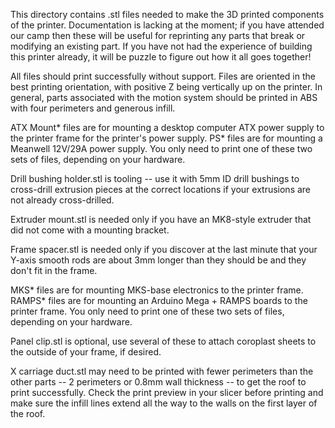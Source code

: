 This directory contains .stl files needed to make the 3D printed components of the printer.  Documentation is lacking at the moment; if you have attended our camp then these will be useful for reprinting any parts that break or modifying an existing part.  If you have not had the experience of building this printer already, it will be puzzle to figure out how it all goes together!

All files should print successfully without support.  Files are oriented in the best printing orientation, with positive Z being vertically up on the printer.  In general, parts associated with the motion system should be printed in ABS with four perimeters and generous infill.

ATX Mount* files are for mounting a desktop computer ATX power supply to the printer frame for the printer's power supply.
PS* files are for mounting a Meanwell 12V/29A power supply.  You only need to print one of these two sets of files, depending on your hardware.

Drill bushing holder.stl is tooling -- use it with 5mm ID drill bushings to cross-drill extrusion pieces at the correct locations if your extrusions are not already cross-drilled.

Extruder mount.stl is needed only if you have an MK8-style extruder that did not come with a mounting bracket.

Frame spacer.stl is needed only if you discover at the last minute that your Y-axis smooth rods are about 3mm longer than they should be and they don't fit in the frame.

MKS* files are for mounting MKS-base electronics to the printer frame.
RAMPS* files are for mounting an Arduino Mega + RAMPS boards to the printer frame.  You only need to print one of these two sets of files, depending on your hardware.

Panel clip.stl is optional, use several of these to attach coroplast sheets to the outside of your frame, if desired.

X carriage duct.stl may need to be printed with fewer perimeters than the other parts -- 2 perimeters or 0.8mm wall thickness -- to get the roof to print successfully.  Check the print preview in your slicer before printing and make sure the infill lines extend all the way to the walls on the first layer of the roof.
